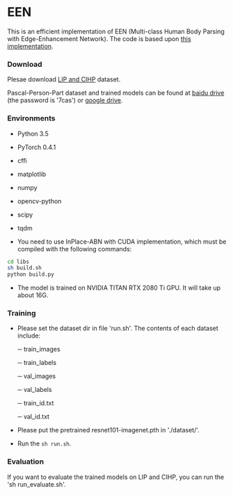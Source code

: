 # EEN

This is an efficient implementation of EEN (Multi-class Human Body Parsing with Edge-Enhancement Network). The code is based upon [this implementation](https://github.com/liutinglt/CE2P).

### Download

Plesae download [LIP and CIHP](http://sysu-hcp.net/lip/overview.php) dataset.

Pascal-Person-Part dataset and trained models can be found at [baidu drive](https://pan.baidu.com/s/1nZImrFhtBLylFum3TmAoUg) (the password is '7cas') or [google drive](https://drive.google.com/open?id=1MDcTbIjA5XgP_tnrAN9yR3q41LObljFC).


### Environments

+ Python 3.5   

+ PyTorch 0.4.1  

+ cffi

+ matplotlib

+ numpy        

+ opencv-python

+ scipy

+ tqdm

+ You need to use InPlace-ABN with CUDA implementation, which must be compiled with the following commands:

```bash
cd libs
sh build.sh
python build.py
``` 
+ The model is trained on NVIDIA TITAN RTX 2080 Ti GPU. It will take up about 16G.


### Training

+ Please set the dataset dir in file 'run.sh'. The contents of each dataset include: 

  ─ train_images   

  ─ train_labels  

  ─ val_images  

  ─ val_labels    

  ─ train_id.txt  

  ─ val_id.txt  

+ Please put the pretrained resnet101-imagenet.pth in './dataset/'.

+ Run the `sh run.sh`. 

### Evaluation

If you want to evaluate the trained models on LIP and CIHP, you can run the 'sh run_evaluate.sh'.

